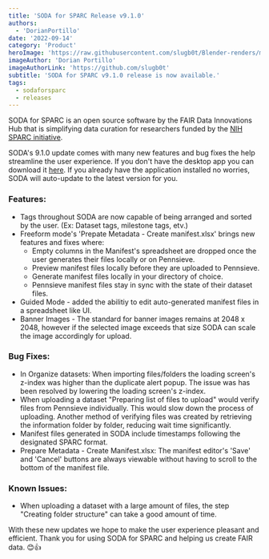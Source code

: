 ```yaml
---
title: 'SODA for SPARC Release v9.1.0'
authors:
  - 'DorianPortillo'
date: '2022-09-14'
category: 'Product'
heroImage: 'https://raw.githubusercontent.com/slugb0t/Blender-renders/master/desert.png'
imageAuthor: 'Dorian Portillo'
imageAuthorLink: 'https://github.com/slugb0t'
subtitle: 'SODA for SPARC v9.1.0 release is now available.'
tags:
  - sodaforsparc
  - releases
---
```


SODA for SPARC is an open source software by the FAIR Data Innovations Hub that is simplifying data curation for researchers funded by the [NIH SPARC initiative](https://sparc.science/).

SODA's 9.1.0 update comes with many new features and bug fixes the help streamline the user experience. If you don't have the desktop app you can download it [here](https://docs.sodaforsparc.io/docs/getting-started/download-soda). If you already have the application installed no worries, SODA will auto-update to the latest version for you.

### Features:

- Tags throughout SODA are now capable of being arranged and sorted by the user. (Ex: Dataset tags, milestone tags, etv.)
- Freeform mode's 'Prepate Metadata - Create manifest.xlsx' brings new features and fixes where:
  - Empty columns in the Manifest's spreadsheet are dropped once the user generates their files locally or on Pennsieve.
  - Preview manifest files locally before they are uploaded to Pennsieve.
  - Generate manifest files locally in your directory of choice.
  - Pennsieve manifest files stay in sync with the state of their dataset files.
- Guided Mode - added the abilitiy to edit auto-generated manifest files in a spreadsheet like UI.
- Banner Images - The standard for banner images remains at 2048 x 2048, however if the selected image exceeds that size SODA can scale the image accordingly for upload.

### Bug Fixes:

- In Organize datasets: When importing files/folders the loading screen's z-index was higher than the duplicate alert popup. The issue was has been resolved by lowering the loading screen's z-index.
- When uploading a dataset "Preparing list of files to upload" would verify files from Pennsieve individually. This would slow down the process of uploading. Another method of verifying files was created by retrieving the information folder by folder, reducing wait time significantly.
- Manifest files generated in SODA include timestamps following the designated SPARC format.
- Prepare Metadata - Create Manifest.xlsx: The manifest editor's 'Save' and 'Cancel' buttons are always viewable without having to scroll to the bottom of the manifest file.

### Known Issues:

- When uploading a dataset with a large amount of files, the step "Creating folder structure" can take a good amount of time.

With these new updates we hope to make the user experience pleasant and efficient. Thank you for using SODA for SPARC and helping us create FAIR data. 😊👍
